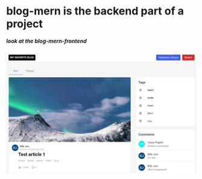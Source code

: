 # blog-mern is the backend part of a project
<h5> look at the blog-mern-frontend  </h5>


![darl theme](https://github.com/remmi755/blog-mern/blob/master/blog-MERN.jpg)
